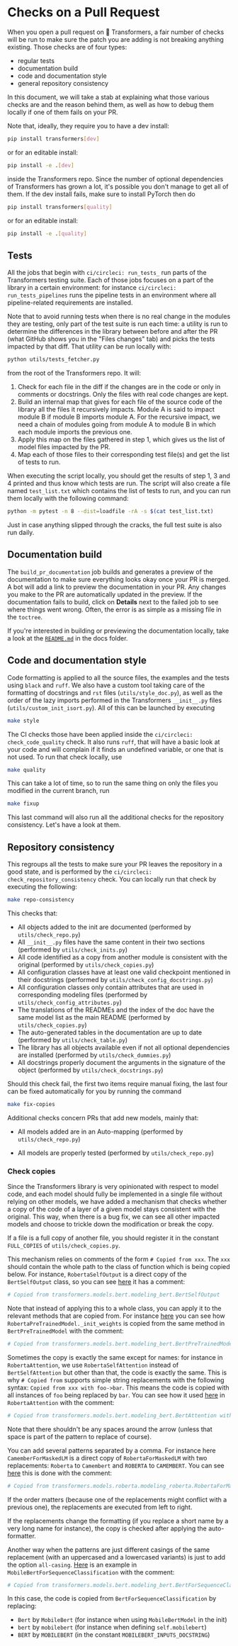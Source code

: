 <!---
Copyright 2020 The HuggingFace Team. All rights reserved.

Licensed under the Apache License, Version 2.0 (the "License");
you may not use this file except in compliance with the License.
You may obtain a copy of the License at

    http://www.apache.org/licenses/LICENSE-2.0

Unless required by applicable law or agreed to in writing, software
distributed under the License is distributed on an "AS IS" BASIS,
WITHOUT WARRANTIES OR CONDITIONS OF ANY KIND, either express or implied.
See the License for the specific language governing permissions and
limitations under the License.

⚠️ Note that this file is in Markdown but contain specific syntax for our doc-builder (similar to MDX) that may not be
rendered properly in your Markdown viewer.

-->

# Checks on a Pull Request

When you open a pull request on 🤗 Transformers, a fair number of checks will be run to make sure the patch you are adding is not breaking anything existing. Those checks are of four types:
- regular tests
- documentation build
- code and documentation style
- general repository consistency

In this document, we will take a stab at explaining what those various checks are and the reason behind them, as well as how to debug them locally if one of them fails on your PR.

Note that, ideally, they require you to have a dev install:

```bash
pip install transformers[dev]
```

or for an editable install:

```bash
pip install -e .[dev]
```

inside the Transformers repo. Since the number of optional dependencies of Transformers has grown a lot, it's possible you don't manage to get all of them. If the dev install fails, make sure to install PyTorch then do

```bash
pip install transformers[quality]
```

or for an editable install:

```bash
pip install -e .[quality]
```


## Tests

All the jobs that begin with `ci/circleci: run_tests_` run parts of the Transformers testing suite. Each of those jobs focuses on a part of the library in a certain environment: for instance `ci/circleci: run_tests_pipelines` runs the pipeline tests in an environment where all pipeline-related requirements are installed.

Note that to avoid running tests when there is no real change in the modules they are testing, only part of the test suite is run each time: a utility is run to determine the differences in the library between before and after the PR (what GitHub shows you in the "Files changes" tab) and picks the tests impacted by that diff. That utility can be run locally with:

```bash
python utils/tests_fetcher.py
```

from the root of the Transformers repo. It will:

1. Check for each file in the diff if the changes are in the code or only in comments or docstrings. Only the files with real code changes are kept.
2. Build an internal map that gives for each file of the source code of the library all the files it recursively impacts. Module A is said to impact module B if module B imports module A. For the recursive impact, we need a chain of modules going from module A to module B in which each module imports the previous one.
3. Apply this map on the files gathered in step 1, which  gives us the list of model files impacted by the PR.
4. Map each of those files to their corresponding test file(s) and get the list of tests to run.

When executing the script locally, you should get the results of step 1, 3 and 4 printed and thus know which tests are run. The script will also create a file named `test_list.txt` which contains the list of tests to run, and you can run them locally with the following command:

```bash
python -m pytest -n 8 --dist=loadfile -rA -s $(cat test_list.txt)
```

Just in case anything slipped through the cracks, the full test suite is also run daily.

## Documentation build

The `build_pr_documentation` job builds and generates a preview of the documentation to make sure everything looks okay once your PR is merged. A bot will add a link to preview the documentation in your PR. Any changes you make to the PR are automatically updated in the preview. If the documentation fails to build, click on **Details** next to the failed job to see where things went wrong. Often, the error is as simple as a missing file in the `toctree`.

If you're interested in building or previewing the documentation locally, take a look at the [`README.md`](https://github.com/huggingface/transformers/tree/main/docs) in the docs folder.

## Code and documentation style

Code formatting is applied to all the source files, the examples and the tests using `black` and `ruff`. We also have a custom tool taking care of the formatting of docstrings and `rst` files (`utils/style_doc.py`), as well as the order of the lazy imports performed in the Transformers `__init__.py` files (`utils/custom_init_isort.py`). All of this can be launched by executing

```bash
make style
```

The CI checks those have been applied inside the `ci/circleci: check_code_quality` check. It also runs `ruff`, that will have a basic look at your code and will complain if it finds an undefined variable, or one that is not used. To run that check locally, use

```bash
make quality
```

This can take a lot of time, so to run the same thing on only the files you modified in the current branch, run

```bash
make fixup
```

This last command will also run all the additional checks for the repository consistency. Let's have a look at them.

## Repository consistency

This regroups all the tests to make sure your PR leaves the repository in a good state, and is performed by the `ci/circleci: check_repository_consistency` check. You can locally run that check by executing the following:

```bash
make repo-consistency
```

This checks that:

- All objects added to the init are documented (performed by `utils/check_repo.py`)
- All `__init__.py` files have the same content in their two sections (performed by `utils/check_inits.py`)
- All code identified as a copy from another module is consistent with the original (performed by `utils/check_copies.py`)
- All configuration classes have at least one valid checkpoint mentioned in their docstrings (performed by `utils/check_config_docstrings.py`)
- All configuration classes only contain attributes that are used in corresponding modeling files (performed by `utils/check_config_attributes.py`)
- The translations of the READMEs and the index of the doc have the same model list as the main README (performed by `utils/check_copies.py`)
- The auto-generated tables in the documentation are up to date (performed by `utils/check_table.py`)
- The library has all objects available even if not all optional dependencies are installed (performed by `utils/check_dummies.py`)
- All docstrings properly document the arguments in the signature of the object (performed by `utils/check_docstrings.py`)

Should this check fail, the first two items require manual fixing, the last four can be fixed automatically for you by running the command

```bash
make fix-copies
```

Additional checks concern PRs that add new models, mainly that:

- All models added are in an Auto-mapping (performed by `utils/check_repo.py`)
<!-- TODO Sylvain, add a check that makes sure the common tests are implemented.-->
- All models are properly tested (performed by `utils/check_repo.py`)

<!-- TODO Sylvain, add the following
- All models are added to the main README, inside the main doc
- All checkpoints used actually exist on the Hub

-->

### Check copies

Since the Transformers library is very opinionated with respect to model code, and each model should fully be implemented in a single file without relying on other models, we have added a mechanism that checks whether a copy of the code of a layer of a given model stays consistent with the original. This way, when there is a bug fix, we can see all other impacted models and choose to trickle down the modification or break the copy.

<Tip>

If a file is a full copy of another file, you should register it in the constant `FULL_COPIES` of `utils/check_copies.py`.

</Tip>

This mechanism relies on comments of the form `# Copied from xxx`. The `xxx` should contain the whole path to the class of function which is being copied below. For instance, `RobertaSelfOutput` is a direct copy of the `BertSelfOutput` class, so you can see [here](https://github.com/huggingface/transformers/blob/2bd7a27a671fd1d98059124024f580f8f5c0f3b5/src/transformers/models/roberta/modeling_roberta.py#L289) it has a comment:

```py
# Copied from transformers.models.bert.modeling_bert.BertSelfOutput
```

Note that instead of applying this to a whole class, you can apply it to the relevant methods that are copied from. For instance [here](https://github.com/huggingface/transformers/blob/2bd7a27a671fd1d98059124024f580f8f5c0f3b5/src/transformers/models/roberta/modeling_roberta.py#L598) you can see how `RobertaPreTrainedModel._init_weights` is copied from the same method in `BertPreTrainedModel` with the comment:

```py
# Copied from transformers.models.bert.modeling_bert.BertPreTrainedModel._init_weights
```

Sometimes the copy is exactly the same except for names: for instance in `RobertaAttention`, we use `RobertaSelfAttention` instead of `BertSelfAttention` but other than that, the code is exactly the same. This is why `# Copied from` supports simple string replacements with the following syntax: `Copied from xxx with foo->bar`. This means the code is copied with all instances of `foo` being replaced by `bar`. You can see how it used [here](https://github.com/huggingface/transformers/blob/2bd7a27a671fd1d98059124024f580f8f5c0f3b5/src/transformers/models/roberta/modeling_roberta.py#L304C1-L304C86) in `RobertaAttention` with the comment:

```py
# Copied from transformers.models.bert.modeling_bert.BertAttention with Bert->Roberta
```

Note that there shouldn't be any spaces around the arrow (unless that space is part of the pattern to replace of course).

You can add several patterns separated by a comma. For instance here `CamemberForMaskedLM` is a direct copy of `RobertaForMaskedLM` with two replacements: `Roberta` to `Camembert` and `ROBERTA` to `CAMEMBERT`. You can see [here](https://github.com/huggingface/transformers/blob/15082a9dc6950ecae63a0d3e5060b2fc7f15050a/src/transformers/models/camembert/modeling_camembert.py#L929) this is done with the comment:

```py
# Copied from transformers.models.roberta.modeling_roberta.RobertaForMaskedLM with Roberta->Camembert, ROBERTA->CAMEMBERT
```

If the order matters (because one of the replacements might conflict with a previous one), the replacements are executed from left to right.

<Tip>

If the replacements change the formatting (if you replace a short name by a very long name for instance), the copy is checked after applying the auto-formatter.

</Tip>

Another way when the patterns are just different casings of the same replacement (with an uppercased and a lowercased variants) is just to add the option `all-casing`. [Here](https://github.com/huggingface/transformers/blob/15082a9dc6950ecae63a0d3e5060b2fc7f15050a/src/transformers/models/mobilebert/modeling_mobilebert.py#L1237) is an example in `MobileBertForSequenceClassification` with the comment:

```py
# Copied from transformers.models.bert.modeling_bert.BertForSequenceClassification with Bert->MobileBert all-casing
```

In this case, the code is copied from `BertForSequenceClassification` by replacing:
- `Bert` by `MobileBert` (for instance when using `MobileBertModel` in the init)
- `bert` by `mobilebert` (for instance when defining `self.mobilebert`)
- `BERT` by `MOBILEBERT` (in the constant `MOBILEBERT_INPUTS_DOCSTRING`)
